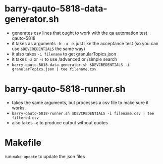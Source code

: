 # barry-qauto-5818-data-generator.sh

* generates csv lines that ought to work with the qa automation test qauto-5818
* it takes as arguments `-h -u -k` just like the acceptance test (so you can use `$DEVCREDENTIALS` the same way)
* it also takes `-i filename` to get granularTopics.json
* it takes `-a` or `-s` to use /advanced or /simple search
* `barry-qauto-5818-data-generator.sh $DEVCREDENTIALS -i granularTopics.json | tee filename.csv`

# barry-qauto-5818-runner.sh

* takes the same arguments, but processes a csv file to make sure it works.
* `barry-qauto-5818-runner.sh $DEVCREDENTIALS -i filename.csv | tee filtered.csv`
* also takes `-q` to produce output without quotes

# Makefile

run `make update` to update the json files
